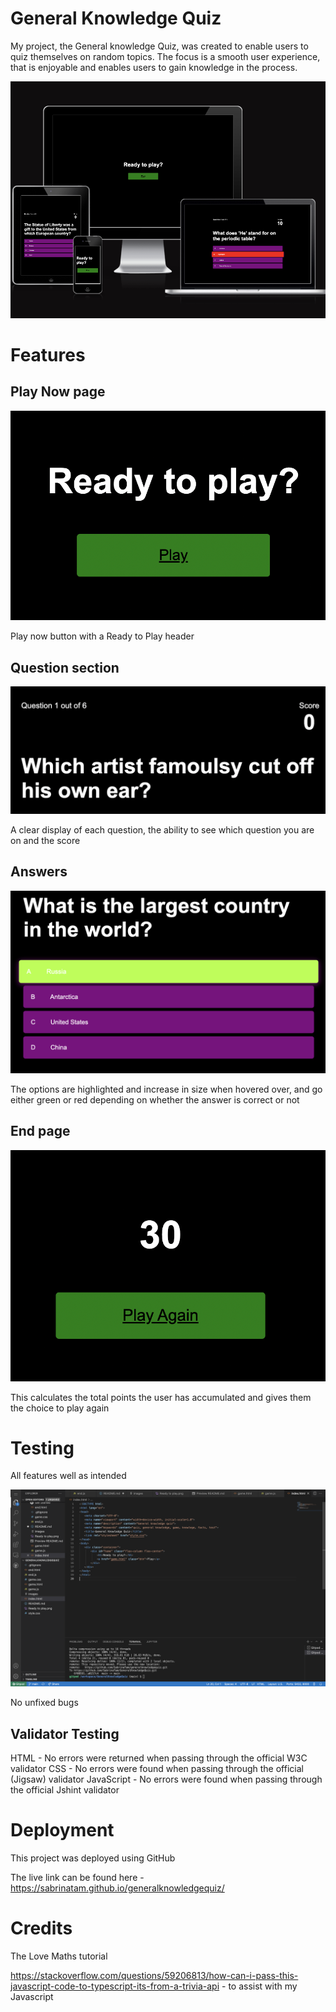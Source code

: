 # General Knowledge Quiz #

My project, the General knowledge Quiz, was created to enable users to quiz themselves on random topics. The focus is a smooth user experience, that is enjoyable and enables users to gain knowledge in the process.

![Multiple images of Quiz](images/Readytoplay1.png) 
# Features #

## Play Now page ##
![Play now page](images/Readytoplaypage.png)

Play now button with a Ready to Play header

## Question section ##
![Question area](images/questionarea.png)

A clear display of each question, the ability to see which question you are on and the score 

## Answers ##
![Answer options](images/answeroptions.png)

The options are highlighted and increase in size when hovered over, and go either green or red depending on whether the answer is correct or not 

## End page ##
![End page](images/endpage.png)

This calculates the total points the user has accumulated and gives them the choice to play again

# Testing #
All features well as intended 

![Lighthouse testing](images/lhresult.png)

No unfixed bugs

## Validator Testing ##

HTML - No errors were returned when passing through the official W3C validator
CSS - No errors were found when passing through the official (Jigsaw) validator
JavaScript - No errors were found when passing through the official Jshint validator

# Deployment #

This project was deployed using GitHub

The live link can be found here - https://sabrinatam.github.io/generalknowledgequiz/ 

# Credits #

The Love Maths tutorial

https://stackoverflow.com/questions/59206813/how-can-i-pass-this-javascript-code-to-typescript-its-from-a-trivia-api - to assist with my Javascript
